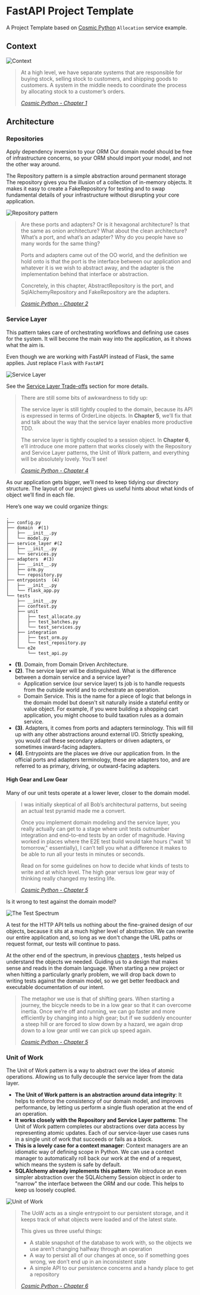 # FastAPI Project Template

A Project Template based on [Cosmic Python](https://www.cosmicpython.com/) `Allocation` service example.

## Context

![Context](https://www.cosmicpython.com/book/images/apwp_0102.png)

> At a high level, we have separate systems that are responsible for buying stock, selling stock to customers, and
> shipping goods to customers. A system in the middle needs to coordinate the process by allocating stock to a
> customer’s
> orders.
>
> <cite>[Cosmic Python - Chapter 1](https://www.cosmicpython.com/book/chapter_01_domain_model.html#allocation_context_diagram)</cite>

## Architecture

### Repositories

Apply dependency inversion to your ORM
Our domain model should be free of infrastructure concerns, so your ORM should import your model, and not the other way
around.

The Repository pattern is a simple abstraction around permanent storage
The repository gives you the illusion of a collection of in-memory objects. It makes it easy to create a FakeRepository
for testing and to swap fundamental details of your infrastructure without disrupting your core application.

![Repository pattern](https://www.cosmicpython.com/book/images/apwp_0201.png)

> Are these ports and adapters? Or is it hexagonal architecture? Is that the same as onion architecture? What about the
> clean architecture? What’s a port, and what’s an adapter? Why do you people have so many words for the same thing?
>
> Ports and adapters came out of the OO world, and the definition we hold onto is that the port is the interface between
> our application and whatever it is we wish to abstract away, and the adapter is the implementation behind that
> interface
> or abstraction.
>
> Concretely, in this chapter, AbstractRepository is the port, and SqlAlchemyRepository and FakeRepository are the
> adapters.
>
> <cite>[Cosmic Python - Chapter 2](https://www.cosmicpython.com/book/chapter_02_repository.html)</cite>

### Service Layer

This pattern takes care of orchestrating workflows and defining use cases for the system. It will become the main way
into the application, as it shows what the aim is.

Even though we are working with FastAPI instead of Flask, the same applies. Just replace `Flask` with `FastAPI`

![Service Layer](https://www.cosmicpython.com/book/images/apwp_0402.png)

See
the [Service Layer Trade-offs](https://www.cosmicpython.com/book/chapter_04_service_layer.html#chapter_04_service_layer_tradeoffs)
section for more details.

> There are still some bits of awkwardness to tidy up:
>
> The service layer is still tightly coupled to the domain, because its API is expressed in terms of OrderLine objects.
> In **Chapter 5**, we’ll fix that and talk about the way that the service layer enables more productive
> TDD.
>
> The service layer is tightly coupled to a session object. In **Chapter 6**, e’ll introduce one more pattern that works
> closely with the Repository and Service Layer patterns, the Unit of Work pattern, and everything will be absolutely
> lovely. You’ll see!
>
> <cite>[Cosmic Python - Chapter 4](https://www.cosmicpython.com/book/chapter_04_service_layer.html)</cite>

As our application gets bigger, we’ll need to keep tidying our directory structure. The layout of our project gives us
useful hints about what kinds of object we’ll find in each file.

Here’s one way we could organize things:

```text
.
├── config.py
├── domain  #(1)
│   ├── __init__.py
│   └── model.py
├── service_layer #(2
│   ├── __init__.py
│   └── services.py
├── adapters  #(3)
│   ├── __init__.py
│   ├── orm.py
│   └── repository.py
├── entrypoints  (4)
│   ├── __init__.py
│   └── flask_app.py
└── tests
    ├── __init__.py
    ├── conftest.py
    ├── unit
    │   ├── test_allocate.py
    │   ├── test_batches.py
    │   └── test_services.py
    ├── integration
    │   ├── test_orm.py
    │   └── test_repository.py
    └── e2e
        └── test_api.py
```

- **(1)**. Domain, from Domain Driven Architecture.
- **(2)**. The service layer will be distinguished. What is the difference between a domain service and a service layer?
    - Application service (our service layer) ts job is to handle requests from the outside world and to orchestrate an
      operation.
    - Domain Service. This is the name for a piece of logic that belongs in the domain model but doesn't sit naturally
      inside a stateful
      entity or value object. For example, if you were building a shopping cart application, you might choose to build
      taxation rules as a domain service.
- **(3)**. Adapters, it comes from ports and adapters terminology. This will fill up with any other abstractions around
  external I/O. Strictly speaking, you would call these secondary adapters or driven adapters, or sometimes
  inward-facing adapters.
- **(4)**. Entrypoints are the places we drive our application from. In the official ports and adapters terminology,
  these are adapters too, and are referred to as primary, driving, or outward-facing adapters.

#### High Gear and Low Gear

Many of our unit tests operate at a lower lever, closer to the domain model.

> I was initially skeptical of all Bob’s architectural patterns, but seeing an actual test pyramid made me a convert.
>
> Once you implement domain modeling and the service layer, you really actually can get to a stage where unit tests
> outnumber integration and end-to-end tests by an order of magnitude. Having worked in places where the E2E test build
> would take hours ("wait 'til tomorrow," essentially), I can’t tell you what a difference it makes to be able to run
> all your tests in minutes or seconds.
>
> Read on for some guidelines on how to decide what kinds of tests to write and at which level. The high gear versus low
> gear way of thinking really changed my testing life.
>
> <cite>[Cosmic Python - Chapter 5](https://www.cosmicpython.com/book/chapter_05_high_gear_low_gear.html)</cite>

Is it wrong to test against the domain model?

![The Test Spectrum](https://www.cosmicpython.com/book/images/apwp_0501.png)

A test for the HTTP API tells us nothing about the fine-grained design of our objects, because it sits at a much higher
level of abstraction. We can rewrite our entire application and, so long as we don't change the URL paths or request
format, our tests will continue to pass.

At the other end of the spectrum, in previous [chapters](https://www.cosmicpython.com/book/chapter_01_domain_model.html)
, tests helped us understand the objects we needed. Guiding us to a design that makes sense and reads in the domain
language. When starting a new project or when hitting a particularly gnarly problem, we will drop back down to writing
tests against the domain model, so we get better feedback and executable documentation of our intent.

> The metaphor we use is that of shifting gears. When starting a journey, the bicycle needs to be in a low gear so that
> it can overcome inertia. Once we’re off and running, we can go faster and more efficiently by changing into a high
> gear;
> but if we suddenly encounter a steep hill or are forced to slow down by a hazard, we again drop down to a low gear
> until
> we can pick up speed again.
>
> <cite>[Cosmic Python - Chapter 5](https://www.cosmicpython.com/book/chapter_05_high_gear_low_gear.html#_high_and_low_gear)</cite>

### Unit of Work

The Unit of Work pattern is a way to abstract over the idea of atomic operations. Allowing us to fully decouple the
service layer from the data layer.

* **The Unit of Work pattern is an abstraction around data integrity**:
  It helps to enforce the consistency of our domain model, and improves performance, by letting us perform a single
  flush operation at the end of an operation.
* **It works closely with the Repository and Service Layer patterns**: The Unit of Work pattern completes our
  abstractions over data access by representing atomic updates. Each of our service-layer use cases runs in a single
  unit of work that succeeds or fails as a block.
* **This is a lovely case for a context manager**: Context managers are an idiomatic way of defining scope in Python. We
  can use a context manager to automatically roll back our work at the end of a request, which means the system is safe
  by default.
* **SQLAlchemy already implements this pattern**: We introduce an even simpler abstraction over the SQLAlchemy Session
  object in order to "narrow" the interface between the ORM and our code. This helps to keep us loosely coupled.

![Unit of Work](https://www.cosmicpython.com/book/images/apwp_0602.png)

> The UoW acts as a single entrypoint to our persistent storage, and it keeps track of what objects were loaded and of
> the latest state.
>
> This gives us three useful things:
>
> - A stable snapshot of the database to work with, so the objects we use aren’t changing halfway through an operation
> - A way to persist all of our changes at once, so if something goes wrong, we don’t end up in an inconsistent state
> - A simple API to our persistence concerns and a handy place to get a repository
>
> <cite>[Cosmic Python - Chapter 6](https://www.cosmicpython.com/book/chapter_06_uow.html)</cite>